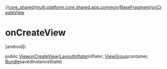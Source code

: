 //[core_shared](../../../index.md)/[multi.platform.core.shared.app.common](../index.md)/[BaseFragment](index.md)/[onCreateView](on-create-view.md)

# onCreateView

[android]\

public [View](https://developer.android.com/reference/kotlin/android/view/View.html)[onCreateView](on-create-view.md)([LayoutInflater](https://developer.android.com/reference/kotlin/android/view/LayoutInflater.html)inflater, [ViewGroup](https://developer.android.com/reference/kotlin/android/view/ViewGroup.html)container, [Bundle](https://developer.android.com/reference/kotlin/android/os/Bundle.html)savedInstanceState)
